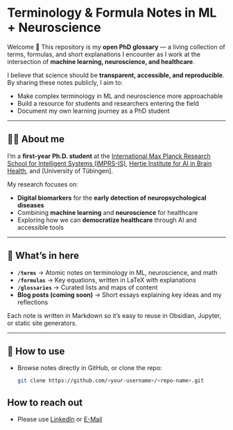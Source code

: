 # Terminology & Formula Notes in ML + Neuroscience

Welcome 👋 This repository is my **open PhD glossary** — a living collection of terms, formulas, and short explanations I encounter as I work at the intersection of **machine learning, neuroscience, and healthcare**.  

I believe that science should be **transparent, accessible, and reproducible**. By sharing these notes publicly, I aim to:
- Make complex terminology in ML and neuroscience more approachable  
- Build a resource for students and researchers entering the field  
- Document my own learning journey as a PhD student  

---

## 🧑‍🔬 About me
I’m a **first-year Ph.D. student** at the [International Max Planck Research School for Intelligent Systems (IMPRS-IS)](https://imprs.is.mpg.de/scholars), [Hertie Institute for AI in Brain Health](https://hertie.ai/clinical-implementation/team), and [University of Tübingen].  

My research focuses on:
- **Digital biomarkers** for the **early detection of neuropsychological diseases**  
- Combining **machine learning** and **neuroscience** for healthcare  
- Exploring how we can **democratize healthcare** through AI and accessible tools  

---

## 📂 What’s in here
- **`/terms`** → Atomic notes on terminology in ML, neuroscience, and math  
- **`/formulas`** → Key equations, written in LaTeX with explanations  
- **`/glossaries`** → Curated lists and maps of content  
- **Blog posts (coming soon)** → Short essays explaining key ideas and my reflections  

Each note is written in Markdown so it’s easy to reuse in Obsidian, Jupyter, or static site generators.

---

## 📖 How to use
- Browse notes directly in GitHub, or clone the repo:  
  ```bash
  git clone https://github.com/<your-username>/<repo-name>.git


## How to reach out 

- Please use [LinkedIn](https://linkedin.com/in/serli-kopar-05599b232/de?originalSubdomain=de) or [E-Mail](mailto:serlikopar@uni-tuebingen.de)
